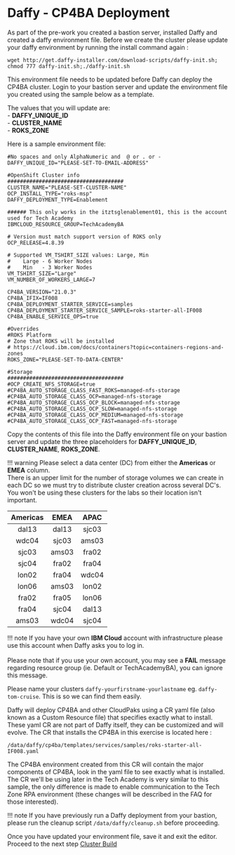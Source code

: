 # Daffy - CP4BA Deployment

As part of the pre-work you created a bastion server, installed Daffy and created a daffy environment file. Before
we create the cluster please update your daffy environment by running the install command again :
```commandline
wget http://get.daffy-installer.com/download-scripts/daffy-init.sh; chmod 777 daffy-init.sh;./daffy-init.sh
```
This environment file needs to be updated before Daffy can deploy the CP4BA cluster. Login to your bastion server and update the environment file you created using the sample below as a template.

The values that you will update are:  
    - **DAFFY_UNIQUE_ID**  
    - **CLUSTER_NAME**  
    - **ROKS_ZONE**  

Here is a sample environment file:
```
#No spaces and only AlphaNumeric and  @ or . or -
DAFFY_UNIQUE_ID="PLEASE-SET-TO-EMAIL-ADDRESS"

#OpenShift Cluster info
#####################################
CLUSTER_NAME="PLEASE-SET-CLUSTER-NAME"
OCP_INSTALL_TYPE="roks-msp"
DAFFY_DEPLOYMENT_TYPE=Enablement

###### This only works in the itztsglenablement01, this is the account used for Tech Academy
IBMCLOUD_RESOURCE_GROUP=TechAcademyBA

# Version must match support version of ROKS only
OCP_RELEASE=4.8.39

# Supported VM_TSHIRT_SIZE values: Large, Min
#    Large - 6 Worker Nodes
#    Min   - 3 Worker Nodes
VM_TSHIRT_SIZE="Large"
VM_NUMBER_OF_WORKERS_LARGE=7

CP4BA_VERSION="21.0.3"
CP4BA_IFIX=IF008
CP4BA_DEPLOYMENT_STARTER_SERVICE=samples
CP4BA_DEPLOYMENT_STARTER_SERVICE_SAMPLE=roks-starter-all-IF008
CP4BA_ENABLE_SERVICE_OPS=true

#Overrides
#ROKS Platform
# Zone that ROKS will be installed
# https://cloud.ibm.com/docs/containers?topic=containers-regions-and-zones
ROKS_ZONE="PLEASE-SET-TO-DATA-CENTER"

#Storage
#####################################
#OCP_CREATE_NFS_STORAGE=true
#CP4BA_AUTO_STORAGE_CLASS_FAST_ROKS=managed-nfs-storage
#CP4BA_AUTO_STORAGE_CLASS_OCP=managed-nfs-storage
#CP4BA_AUTO_STORAGE_CLASS_OCP_BLOCK=managed-nfs-storage
#CP4BA_AUTO_STORAGE_CLASS_OCP_SLOW=managed-nfs-storage
#CP4BA_AUTO_STORAGE_CLASS_OCP_MEDIUM=managed-nfs-storage
#CP4BA_AUTO_STORAGE_CLASS_OCP_FAST=managed-nfs-storage
```

Copy the contents of this file into the Daffy environment file on your bastion server and update the three
placeholders for **DAFFY_UNIQUE_ID**, **CLUSTER_NAME**, **ROKS_ZONE**.  

!!! warning
    Please select a data center (DC) from either the **Americas** or **EMEA** column.  
    There is an upper limit for the number of storage volumes we can create in each DC so we must try to distribute 
    cluster creation across several DC's. You won't be using these clusters for the labs so their location isn't 
    important.

| Americas | EMEA | APAC |
|:--:|:----:|:----:|
| dal13 | dal13 | sjc03 |
| wdc04 | sjc03 | ams03 |
| sjc03 | ams03 | fra02 |
| sjc04 | fra02 | fra04 |
| lon02 | fra04 | wdc04 |
| lon06 | ams03 | lon02 |
| fra02 | fra05 | lon06 |
| fra04 | sjc04 | dal13 |
| ams03 | wdc04 | sjc04 |

!!! note
    If you have your own **IBM Cloud** account with infrastructure please use this account when Daffy asks you to log in.  
    <br>
    Please note that if you use your own account, you may see a **FAIL** message regarding resource group (ie. Default or TechAcademyBA), you can ignore this message.  


Please name your clusters `daffy-yourfirstname-yourlastname` eg. `daffy-tom-cruise`. This is so we can find them easily.

Daffy will deploy CP4BA and other CloudPaks using a CR yaml file (also known as a Custom Resource file) that
specifies exactly what to install. These yaml CR are not part of Daffy itself, they can be customized and will evolve.
The CR that installs the CP4BA in this exercise is located here :

```commandline
/data/daffy/cp4ba/templates/services/samples/roks-starter-all-IF008.yaml
```

The CP4BA environment created from this CR will contain the major components of CP4BA, look in the yaml file to see
exactly what is installed. The CR we'll be using later in the Tech Academy is very similar to this sample, the only
difference is made to enable communication to the Tech Zone RPA environment (these changes will be described in the FAQ for
those interested).

!!! note
    If you have previously run a Daffy deployment from your bastion, please run the cleanup script `/data/daffy/cleanup.sh` before proceeding.


Once you have updated your environment file, save it and exit the editor. Proceed to the next step [Cluster Build](cluster.md)
